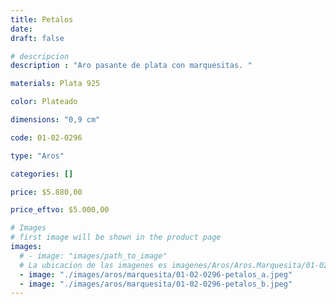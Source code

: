 ```yaml
---
title: Petalos
date: 
draft: false

# descripcion
description : "Aro pasante de plata con marquesitas. "

materials: Plata 925

color: Plateado

dimensions: "0,9 cm"

code: 01-02-0296

type: "Aros"

categories: []

price: $5.880,00

price_eftvo: $5.000,00

# Images
# first image will be shown in the product page
images:
  # - image: "images/path_to_image"
  # La ubicacion de las imagenes es imagenes/Aros/Aros.Marquesita/01-02-0296-petalos
  - image: "./images/aros/marquesita/01-02-0296-petalos_a.jpeg"
  - image: "./images/aros/marquesita/01-02-0296-petalos_b.jpeg"
---
```

